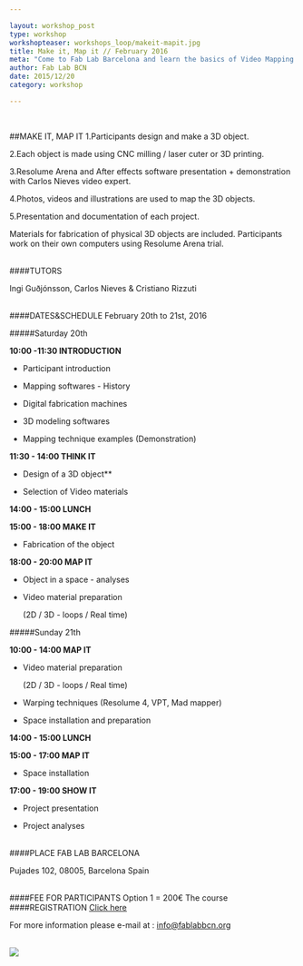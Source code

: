 ```yaml
---

layout: workshop_post
type: workshop
workshopteaser: workshops_loop/makeit-mapit.jpg
title: Make it, Map it // February 2016
meta: "Come to Fab Lab Barcelona and learn the basics of Video Mapping and Digital Fabrication."
author: Fab Lab BCN
date: 2015/12/20
category: workshop

---
```


<br>

##MAKE IT, MAP IT
1.Participants design and make a 3D object.

2.Each object is made using CNC milling / laser cuter or 3D printing.

3.Resolume Arena and After effects software presentation + demonstration with Carlos Nieves video expert.

4.Photos, videos and illustrations are used to map the 3D objects.

5.Presentation and documentation of each project.

Materials for fabrication of physical 3D objects are included.
Participants work on their own computers using Resolume Arena trial.


<br>
####TUTORS

Ingi Guðjónsson, Carlos Nieves & Cristiano Rizzuti


<br>
####DATES&SCHEDULE
February 20th to 21st, 2016

#####Saturday 20th

**10:00 -11:30   INTRODUCTION**

- Participant introduction

- Mapping softwares - History

- Digital fabrication machines

- 3D modeling softwares

- Mapping technique examples (Demonstration)

**11:30 - 14:00 THINK IT**  

- Design of a 3D object**

- Selection of Video materials

**14:00 - 15:00   LUNCH**

**15:00 - 18:00    MAKE IT**

- Fabrication of the object

**18:00 - 20:00   MAP IT**

- Object in a space - analyses

- Video material preparation  

  (2D / 3D - loops / Real time)


#####Sunday 21th

**10:00 - 14:00     MAP IT**

- Video material preparation

   (2D / 3D - loops / Real time)

-  Warping techniques (Resolume 4, VPT, Mad mapper)

- Space installation and preparation

**14:00 - 15:00     LUNCH**

**15:00 - 17:00    MAP IT**

- Space installation

**17:00 - 19:00     SHOW IT**

 - Project presentation

-  Project analyses

<br>
####PLACE
FAB LAB BARCELONA

Pujades 102, 
08005, Barcelona 
Spain

<br>
####FEE FOR PARTICIPANTS
Option 1 = 200€
The course


<br>
####REGISTRATION 
<a target="_blank" href="http://fablab.fikket.com/event/taller-de-make-it-map-it"><u>Click here</u></a> 

For more information please e-mail at :
info@fablabbcn.org



<br>

<img src="{{site.baseurl}}{{ site.url }}/img/workshops/workshops_loop/makeit-mapit.jpg">


